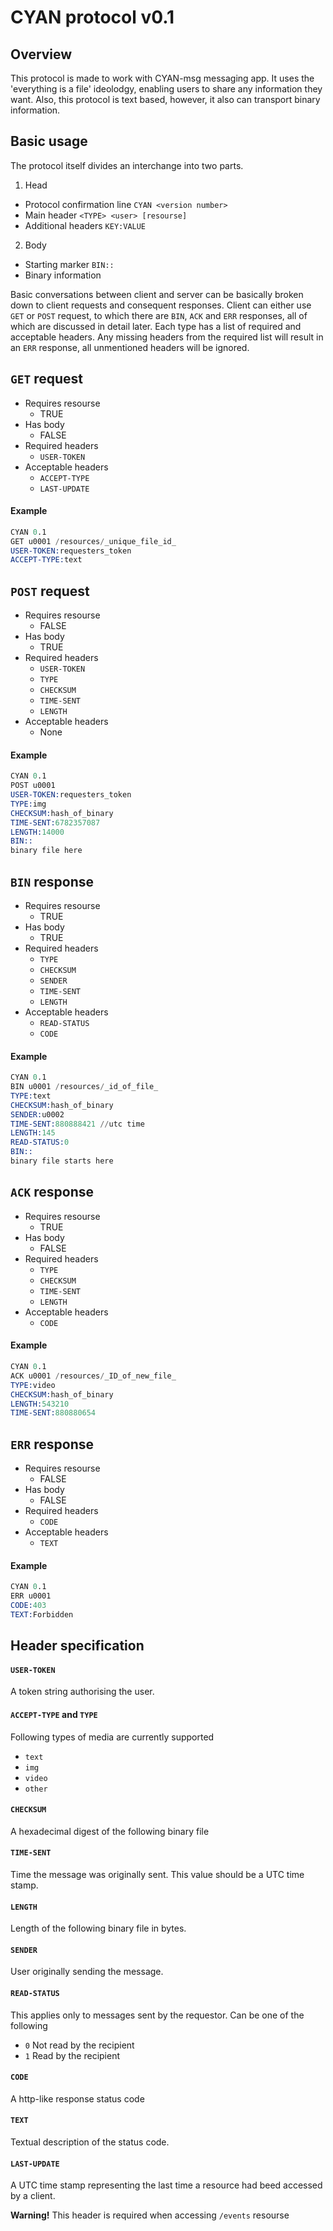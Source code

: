 CYAN protocol v0.1
==================

Overview
--------

This protocol is made to work with CYAN-msg messaging app. It uses the 'everything is a file' ideolodgy, enabling users to share any information they want. Also, this protocol is text based, however, it also can transport binary information.

Basic usage
-----------

The protocol itself divides an interchange into two parts.

1. Head
  - Protocol confirmation line `CYAN <version number>`
  - Main header `<TYPE> <user> [resourse]`
  - Additional headers `KEY:VALUE`
2. Body
  - Starting marker `BIN::`
  - Binary information

Basic conversations between client and server can be basically broken down to client requests and consequent responses. Client can either use `GET` or `POST` request, to which there are `BIN`, `ACK` and `ERR` responses, all of which are discussed in detail later. Each type has a list of required and acceptable headers. Any missing headers from the required list will result in an `ERR` response, all unmentioned headers will be ignored.

`GET` request
-------------

- Requires resourse
  - TRUE
- Has body
  - FALSE
- Required headers
  - `USER-TOKEN`
- Acceptable headers
  - `ACCEPT-TYPE`
  - `LAST-UPDATE`

#### Example

```s
CYAN 0.1
GET u0001 /resources/_unique_file_id_
USER-TOKEN:requesters_token
ACCEPT-TYPE:text
```

`POST` request
-------------

- Requires resourse
  - FALSE
- Has body
  - TRUE
- Required headers
  - `USER-TOKEN`
  - `TYPE`
  - `CHECKSUM`
  - `TIME-SENT`
  - `LENGTH`
- Acceptable headers
  - None

#### Example

```s
CYAN 0.1
POST u0001
USER-TOKEN:requesters_token
TYPE:img
CHECKSUM:hash_of_binary
TIME-SENT:6782357087
LENGTH:14000
BIN::
binary file here
```

`BIN` response
-------------

- Requires resourse
  - TRUE
- Has body
  - TRUE
- Required headers
  - `TYPE`
  - `CHECKSUM`
  - `SENDER`
  - `TIME-SENT`
  - `LENGTH`
- Acceptable headers
  - `READ-STATUS`
  - `CODE`

#### Example

```s
CYAN 0.1
BIN u0001 /resources/_id_of_file_
TYPE:text
CHECKSUM:hash_of_binary
SENDER:u0002
TIME-SENT:880888421 //utc time
LENGTH:145
READ-STATUS:0
BIN::
binary file starts here
```

`ACK` response
-------------

- Requires resourse
  - TRUE
- Has body
  - FALSE
- Required headers
  - `TYPE`
  - `CHECKSUM`
  - `TIME-SENT`
  - `LENGTH`
- Acceptable headers
  - `CODE`

#### Example

```s
CYAN 0.1
ACK u0001 /resources/_ID_of_new_file_
TYPE:video
CHECKSUM:hash_of_binary
LENGTH:543210
TIME-SENT:880880654
```

`ERR` response
-------------

- Requires resourse
  - FALSE
- Has body
  - FALSE
- Required headers
  - `CODE`
- Acceptable headers
  - `TEXT`

#### Example

```s
CYAN 0.1
ERR u0001
CODE:403
TEXT:Forbidden
```

Header specification
--------------------

#### `USER-TOKEN`

A token string authorising the user.

#### `ACCEPT-TYPE` and `TYPE`

Following types of media are currently supported

- `text`
- `img`
- `video`
- `other`

#### `CHECKSUM`

A hexadecimal digest of the following binary file

#### `TIME-SENT`

Time the message was originally sent. This value should be a UTC time stamp.

#### `LENGTH`

Length of the following binary file in bytes.

#### `SENDER`

User originally sending the message.

#### `READ-STATUS`

This applies only to messages sent by the requestor. Can be one of the following

- `0` Not read by the recipient
- `1` Read by the recipient

#### `CODE`

A http-like response status code

#### `TEXT`

Textual description of the status code.

#### `LAST-UPDATE`

A UTC time stamp representing the last time a resource had beed accessed by a client.

**Warning!**
This header is required when accessing `/events` resourse
